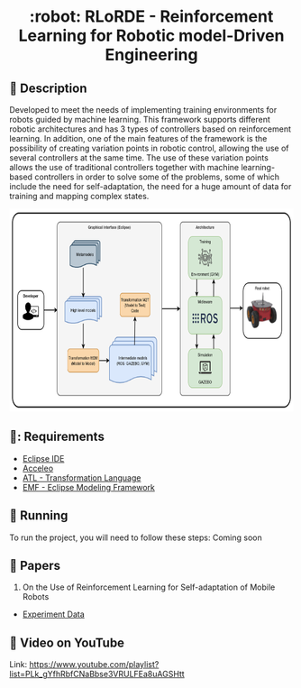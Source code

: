 <h1 align="center">:robot: RLoRDE - Reinforcement Learning for Robotic model-Driven Engineering</h1>

## :memo: Description
Developed to meet the needs of implementing training environments for robots guided by machine learning. This framework supports different robotic architectures and has 3 types of controllers based on reinforcement learning. In addition, one of the main features of the framework is the possibility of creating variation points in robotic control, allowing the use of several controllers at the same time. The use of these variation points allows the use of traditional controllers together with machine learning-based controllers in order to solve some of the problems, some of which include the need for self-adaptation, the need for a huge amount of data for training and mapping complex states.

<p align="center">
<img src="Media/Images/Framework_Approach.png" width="800" height="360">
</p>

<!--
## :books: Funcionalidades
* <b>Funcionalidade 1</b>: O que essa funcionalidade faz?

## :wrench: Tecnologias utilizadas
* Tecnologia;
-->

## 📑: Requirements
* <a href="https://www.eclipse.org/downloads/"> Eclipse IDE </a>
* <a href="https://www.eclipse.org/acceleo/"> Acceleo </a>
* <a href="https://www.eclipse.org/atl/"> ATL - Transformation Language </a>
* <a href="https://www.eclipse.org/modeling/emf/"> EMF - Eclipse Modeling Framework </a>

## :rocket: Running
To run the project, you will need to follow these steps:
Coming soon

## :scroll: Papers
1. On the Use of Reinforcement Learning for Self-adaptation of Mobile Robots
  * [Experiment Data](https://docs.google.com/spreadsheets/d/1vO6tXOZh9U_WMlufi3iYBS2gYmeE9xtkWTYfrBhoAmo/edit?usp=sharing)

## :movie_camera: Video on YouTube
Link: https://www.youtube.com/playlist?list=PLk_gYfhRbfCNaBbse3VRULFEa8uAGSHtt

<!--
```
<linha de comando>
```

## :soon: Implementação futura
* O que será implementado na próxima sprint?

## :handshake: Colaboradores
<table>
  <tr>
    <td align="center">
      <a href="http://github.com/tatialveso">
        <img src="https://avatars.githubusercontent.com/u/56259137?v=4" width="100px;" alt="Foto de Tati Alves no GitHub"/><br>
        <sub>
          <b>tatialveso</b>
        </sub>
      </a>
    </td>
  </tr>
</table>

## :dart: Status do projeto
Footer -->
